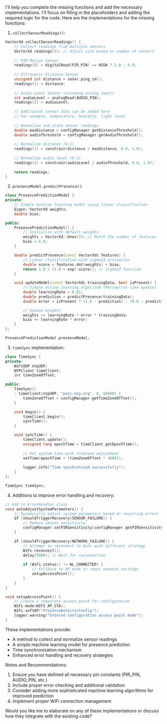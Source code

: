  I'll help you complete the missing functions and add the necessary implementations. I'll focus on filling in the placeholders and adding the required logic for the code. Here are the implementations for the missing functions:

1. `collectSensorReadings()`:
```cpp
VectorXd collectSensorReadings() {
    // Collect readings from multiple sensors
    VectorXd readings(5); // Adjust size based on number of sensors
    
    // PIR Motion Sensor
    readings(0) = digitalRead(PIR_PIN) == HIGH ? 1.0 : 0.0;
    
    // Ultrasonic Distance Sensor
    unsigned int distance = sonar.ping_cm();
    readings(1) = distance;
    
    // Audio Level Sensor (assuming analog input)
    int audioLevel = analogRead(AUDIO_PIN);
    readings(2) = audioLevel;
    
    // Additional sensor data can be added here
    // For example, temperature, humidity, light level
    
    // Normalize and scale sensor readings
    double maxDistance = configManager.getDistanceThreshold();
    double audioThreshold = configManager.getAudioThreshold();
    
    // Normalize distance (0-1)
    readings(1) = constrain(distance / maxDistance, 0.0, 1.0);
    
    // Normalize audio level (0-1)
    readings(2) = constrain(audioLevel / audioThreshold, 0.0, 1.0);
    
    return readings;
}
```

2. `presenceModel.predictPresence()`:
```cpp
class PresencePredictionModel {
private:
    // Simple machine learning model using linear classification
    Eigen::VectorXd weights;
    double bias;

public:
    PresencePredictionModel() {
        // Initialize with default weights
        weights = VectorXd::Ones(5); // Match the number of features
        bias = 0.0;
    }

    double predictPresence(const VectorXd& features) {
        // Linear classification with sigmoid activation
        double score = features.dot(weights) + bias;
        return 1.0 / (1.0 + exp(-score)); // Sigmoid function
    }

    void updateModel(const VectorXd& trainingData, bool isPresent) {
        // Simple online learning algorithm (Perceptron-like update)
        double learningRate = 0.01;
        double prediction = predictPresence(trainingData);
        double error = isPresent ? (1.0 - prediction) : (0.0 - prediction);

        // Update weights
        weights += learningRate * error * trainingData;
        bias += learningRate * error;
    }
};

PresencePredictionModel presenceModel;
```

3. `timeSync` implementation:
```cpp
class TimeSync {
private:
    WiFiUDP ntpUDP;
    NTPClient timeClient;
    int timeZoneOffset;

public:
    TimeSync() 
    : timeClient(ntpUDP, "pool.ntp.org", 0, 60000) {
        timeZoneOffset = configManager.getTimeZoneOffset();
    }

    void begin() {
        timeClient.begin();
        syncTime();
    }

    void syncTime() {
        timeClient.update();
        unsigned long epochTime = timeClient.getEpochTime();
        
        // Set system time with timezone adjustment
        setTime(epochTime + (timeZoneOffset * 3600));
        
        logger.info("Time synchronized successfully");
    }
};

TimeSync timeSync;
```

4. Additions to improve error handling and recovery:

```cpp
// Add to ErrorHandler class
void autoAdjustSystemParameters() {
    // Dynamically adjust system parameters based on recurring errors
    if (shouldTriggerRecovery(SENSOR_FAILURE)) {
        // Reduce sensor sensitivity
        configManager.setPIRSensitivity(configManager.getPIRSensitivity() * 0.8);
    }

    if (shouldTriggerRecovery(NETWORK_FAILURE)) {
        // Attempt to reconnect to WiFi with different strategy
        WiFi.reconnect();
        delay(5000); // Wait for reconnection
        
        if (WiFi.status() != WL_CONNECTED) {
            // Fallback to AP mode or reset network settings
            setupAccessPoint();
        }
    }
}

void setupAccessPoint() {
    // Create a temporary access point for configuration
    WiFi.mode(WIFI_AP_STA);
    WiFi.softAP("PresenceDetectorConfig");
    logger.warning("Entered configuration access point mode");
}
```

These implementations provide:
- A method to collect and normalize sensor readings
- A simple machine learning model for presence prediction
- Time synchronization mechanism
- Enhanced error handling and recovery strategies

Notes and Recommendations:
1. Ensure you have defined all necessary pin constants (PIR_PIN, AUDIO_PIN, etc.)
2. Include proper error checking and additional validation
3. Consider adding more sophisticated machine learning algorithms for improved prediction
4. Implement proper WiFi connection management

Would you like me to elaborate on any of these implementations or discuss how they integrate with the existing code?
